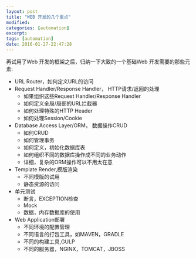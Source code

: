 ```yaml
---
layout: post
title: "WEB 开发的几个重点"
modified:
categories: [automation]
excerpt:
tags: [automation]
date: 2016-01-27-22:47:28
---
```


再试用了Web 开发的框架之后，归纳一下大致的一个基础Web 开发需要的那些元素:

- URL Router，如何定义URL的访问
- Request Handler/Response Handler， HTTP请求/返回的处理
  * 如果组织这些Request Handler/Response Handler
  * 如何定义全局/局部的URL拦截器
  * 如何处理特殊的HTTP Header
  * 如何处理Session/Cookie  
- Database Access Layer/ORM， 数据操作CRUD
  * 如何CRUD
  * 如何管理事务
  * 如何定义，初始化数据库表
  * 如何组织不同的数据库操作成不同的业务动作
  * 详细，复杂的ORM操作可以不用太在意
- Template Render,模版渲染
  * 不同模版的试用
  * 静态资源的访问
- 单元测试
  * 断言，EXCEPTION检查
  * Mock
  * 数据，内存数据库的使用
- Web Application部署
  * 不同环境的配置管理
  * 不同语言的打包工具，如MAVEN，GRADLE
  * 不同的构建工具,GULP
  * 不同的服务器，NGINX，TOMCAT，JBOSS
